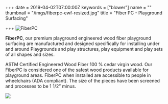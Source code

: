 +++
date = 2019-04-02T07:00:00Z
keywords = ["blower"]
name = ""
thumbnail = "/imgs/fiberpc-ewf-resized.jpg"
title = "Fiber PC - Playground Surfacing"

+++
![](/imgs/FiberPC_MainLogo@300x-100.jpg "FiberPC")

**FiberPC**, our premium playground engineered wood fiber playground surfacing are manufactured and designed specifically for installing under and around Playgrounds and play structures, play equipment and play sets of all shapes and sizes.

ASTM Certified Engineered Wood Fiber 100 % cedar virgin wood. Our FiberPC is considered one of the safest wood products available for playground areas. FiberPC when installed are accessible to people in wheelchairs (ADA compliant). The size of the pieces have been screened and processes to be 1 1/2” minus.

![](/imgs/fiberpc-ewf-resized.jpg)